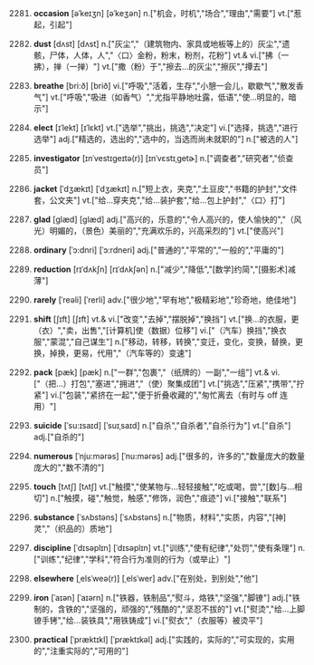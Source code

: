 2281. **occasion**
[əˈkeɪʒn]  [əˈkeʒən]
n.["机会，时机","场合","理由","需要"]  vt.["惹起，引起"]  

2282. **dust**
[dʌst]  [dʌst]
n.["灰尘","（建筑物内、家具或地板等上的）灰尘","遗骸，尸体，人体，人","〈口〉金粉，粉末，粉剂，花粉"]  vt.& vi.["拂（一拂），掸（一掸）"]  vt.["撒（粉）于","擦去…的灰尘","擦灰","撢去"]  

2283. **breathe**
[bri:ð]  [brið]
vi.["呼吸","活着，生存","小憩一会儿，歇歇气","散发香气"]  vt.["呼吸","吸进（如香气）","尤指平静地吐露，低语","使…明显的，暗示"]  

2284. **elect**
[ɪˈlekt]  [ɪˈlɛkt]
vt.["选举","挑出，挑选","决定"]  vi.["选择，挑选","进行选举"]  adj.["精选的，选出的","选中的，当选而尚未就职的"]  n.["被选的人"]  

2285. **investigator**
[ɪnˈvestɪgeɪtə(r)]  [ɪnˈvɛstɪˌɡetɚ]
n.["调查者","研究者","侦查员"]  

2286. **jacket**
[ˈdʒækɪt]  [ˈdʒækɪt]
n.["短上衣，夹克","土豆皮","书籍的护封","文件套，公文夹"]  vt.["给…穿夹克","给…装护套","给…包上护封","〈口〉打"]  

2287. **glad**
[glæd]  [ɡlæd]
adj.["高兴的，乐意的","令人高兴的，使人愉快的","（风光）明媚的，（景色）美丽的","充满欢乐的，兴高采烈的"]  vt.["使高兴"]  

2288. **ordinary**
[ˈɔ:dnri]  [ˈɔ:rdneri]
adj.["普通的","平常的","一般的","平庸的"]  

2289. **reduction**
[rɪˈdʌkʃn]  [rɪˈdʌkʃən]
n.["减少","降低","[数学]约简","[摄影术]减薄"]  

2290. **rarely**
[ˈreəli]  [ˈrerli]
adv.["很少地","罕有地","极精彩地","珍奇地，绝佳地"]  

2291. **shift**
[ʃɪft]  [ʃɪft]
vt.& vi.["改变","去掉","摆脱掉","换挡"]  vt.["换…的衣服，更（衣）","卖，出售","[计算机]使（数据）位移"]  vi.["（汽车）换挡","换衣服","蒙混","自己谋生"]  n.["移动，转移，转换","变迁，变化，变换，替换，更换，掉换，更易，代用","（汽车等的）变速"]  

2292. **pack**
[pæk]  [pæk]
n.["一群","包裹","（纸牌的）一副","一组"]  vt.& vi.["（把…）打包","塞进","拥进","（使）聚集成团"]  vt.["挑选","压紧","携带","拧紧"]  vi.["包装","紧挤在一起","便于折叠收藏的","匆忙离去（有时与 off 连用）"]  

2293. **suicide**
[ˈsu:ɪsaɪd]  [ˈsuɪˌsaɪd]
n.["自杀","自杀者","自杀行为"]  vt.["自杀"]  adj.["自杀的"]  

2294. **numerous**
[ˈnju:mərəs]  [ˈnu:mərəs]
adj.["很多的，许多的","数量庞大的数量庞大的","数不清的"]  

2295. **touch**
[tʌtʃ]  [tʌtʃ]
vt.["触摸","使某物与…轻轻接触","吃或喝，尝","[数]与…相切"]  n.["触摸，碰","触觉，触感","修饰，润色","痕迹"]  vi.["接触","联系"]  

2296. **substance**
[ˈsʌbstəns]  [ˈsʌbstəns]
n.["物质，材料","实质，内容","[神]灵","（织品的）质地"]  

2297. **discipline**
[ˈdɪsəplɪn]  [ˈdɪsəplɪn]
vt.["训练","使有纪律","处罚","使有条理"]  n.["训练","纪律","学科","符合行为准则的行为（或举止）"]  

2298. **elsewhere**
[ˌelsˈweə(r)]  [ˌelsˈwer]
adv.["在别处，到别处","他"]  

2299. **iron**
[ˈaɪən]  [ˈaɪərn]
n.["铁器，铁制品","熨斗，烙铁","坚强","脚镣"]  adj.["铁制的，含铁的","坚强的，顽强的","残酷的","坚忍不拔的"]  vt.["熨烫","给…上脚镣手铐","给…装铁具","用铁铸成"]  vi.["熨衣","（衣服等）被烫平"]  

2300. **practical**
[ˈpræktɪkl]  [ˈpræktɪkəl]
adj.["实践的，实际的","可实现的，实用的","注重实际的","可用的"]  

